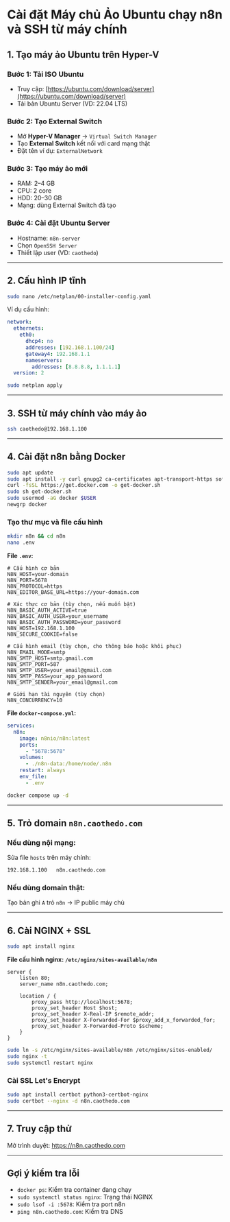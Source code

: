 # Cài đặt Máy chủ Ảo Ubuntu chạy n8n và SSH từ máy chính

## 1. Tạo máy ảo Ubuntu trên Hyper-V

### Bước 1: Tải ISO Ubuntu
- Truy cập: [https://ubuntu.com/download/server](https://ubuntu.com/download/server)
- Tải bản Ubuntu Server (VD: 22.04 LTS)

### Bước 2: Tạo External Switch
- Mở **Hyper-V Manager** → `Virtual Switch Manager`
- Tạo **External Switch** kết nối với card mạng thật
- Đặt tên ví dụ: `ExternalNetwork`

### Bước 3: Tạo máy ảo mới
- RAM: 2–4 GB
- CPU: 2 core
- HDD: 20–30 GB
- Mạng: dùng External Switch đã tạo

### Bước 4: Cài đặt Ubuntu Server
- Hostname: `n8n-server`
- Chọn `OpenSSH Server`
- Thiết lập user (VD: `caothedo`)

---

## 2. Cấu hình IP tĩnh

```bash
sudo nano /etc/netplan/00-installer-config.yaml
```

Ví dụ cấu hình:

```yaml
network:
  ethernets:
    eth0:
      dhcp4: no
      addresses: [192.168.1.100/24]
      gateway4: 192.168.1.1
      nameservers:
        addresses: [8.8.8.8, 1.1.1.1]
  version: 2
```

```bash
sudo netplan apply
```

---

## 3. SSH từ máy chính vào máy ảo

```bash
ssh caothedo@192.168.1.100
```

---

## 4. Cài đặt n8n bằng Docker

```bash
sudo apt update
sudo apt install -y curl gnupg2 ca-certificates apt-transport-https software-properties-common
curl -fsSL https://get.docker.com -o get-docker.sh
sudo sh get-docker.sh
sudo usermod -aG docker $USER
newgrp docker
```

### Tạo thư mục và file cấu hình

```bash
mkdir n8n && cd n8n
nano .env
```

**File `.env`:**

```env
# Cấu hình cơ bản
N8N_HOST=your-domain
N8N_PORT=5678
N8N_PROTOCOL=https
N8N_EDITOR_BASE_URL=https://your-domain.com

# Xác thực cơ bản (tùy chọn, nếu muốn bật)
N8N_BASIC_AUTH_ACTIVE=true
N8N_BASIC_AUTH_USER=your_username
N8N_BASIC_AUTH_PASSWORD=your_password
N8N_HOST=192.168.1.100
N8N_SECURE_COOKIE=false

# Cấu hình email (tùy chọn, cho thông báo hoặc khôi phục)
N8N_EMAIL_MODE=smtp
N8N_SMTP_HOST=smtp.gmail.com
N8N_SMTP_PORT=587
N8N_SMTP_USER=your_email@gmail.com
N8N_SMTP_PASS=your_app_password
N8N_SMTP_SENDER=your_email@gmail.com

# Giới hạn tài nguyên (tùy chọn)
N8N_CONCURRENCY=10
```

**File `docker-compose.yml`:**

```yaml
services:
  n8n:
    image: n8nio/n8n:latest
    ports:
      - "5678:5678"
    volumes:
      - ./n8n-data:/home/node/.n8n
    restart: always
    env_file:
      - .env
```

```bash
docker compose up -d
```

---

## 5. Trỏ domain `n8n.caothedo.com`

### Nếu dùng nội mạng:
Sửa file `hosts` trên máy chính:

```txt
192.168.1.100   n8n.caothedo.com
```

### Nếu dùng domain thật:
Tạo bản ghi `A` trỏ `n8n` → IP public máy chủ

---

## 6. Cài NGINX + SSL

```bash
sudo apt install nginx
```

**File cấu hình nginx: `/etc/nginx/sites-available/n8n`**

```nginx
server {
    listen 80;
    server_name n8n.caothedo.com;

    location / {
        proxy_pass http://localhost:5678;
        proxy_set_header Host $host;
        proxy_set_header X-Real-IP $remote_addr;
        proxy_set_header X-Forwarded-For $proxy_add_x_forwarded_for;
        proxy_set_header X-Forwarded-Proto $scheme;
    }
}
```

```bash
sudo ln -s /etc/nginx/sites-available/n8n /etc/nginx/sites-enabled/
sudo nginx -t
sudo systemctl restart nginx
```

### Cài SSL Let's Encrypt

```bash
sudo apt install certbot python3-certbot-nginx
sudo certbot --nginx -d n8n.caothedo.com
```

---

## 7. Truy cập thử

Mở trình duyệt: https://n8n.caothedo.com

---

## Gợi ý kiểm tra lỗi

- `docker ps`: Kiểm tra container đang chạy
- `sudo systemctl status nginx`: Trạng thái NGINX
- `sudo lsof -i :5678`: Kiểm tra port n8n
- `ping n8n.caothedo.com`: Kiểm tra DNS
